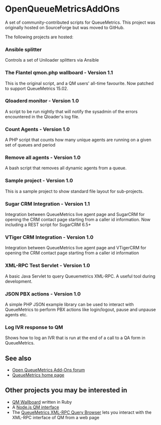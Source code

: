 
OpenQueueMetricsAddOns
======================

A set of community-contributed scripts for QueueMetrics. This project was originally hosted on SourceForge but was moved to GitHub.

The following projects are hosted:

### Ansible splitter
Controls a set of Uniloader splitters via Ansible
### The Flantel qmon.php wallboard - Version 1.1
This is the original script, and a QM users' all-time favourite.
Now patched to support QueueMetrics 15.02.
### Qloaderd monitor - Version 1.0 
A script to be run nightly that will notify the sysadmin of the errors encountered in the Qloader's log file.
### Count Agents - Version 1.0 
A PHP script that counts how many unique agents are running on a given set of queues and period
### Remove all agents - Version 1.0
A bash script that removes all dynamic agents from a queue.
### Sample project - Version 1.0 
This is a sample project to show standard file layout for sub-projects.
### Sugar CRM Integration - Version 1.1
Integration between QueueMetrics live agent page and SugarCRM for opening the CRM contact page starting from a caller id information.
Now including a REST script for SugarCRM 6.5+
### VTiger CRM Integration - Version 1.0
Integration between QueueMetrics live agent page and VTigerCRM for opening the CRM contact page starting from a caller id information
### XML-RPC Test Servlet - Version 1.0
A basic Java Servlet to query Queuemetrics XML-RPC.  A useful tool during development.
### JSON PBX actions - Version 1.0
A simple PHP JSON example library can be used to interact with QueueMetrics to perform PBX actions like login/logout, pause and unpause agents etc.
### Log IVR response to QM
Shows how to log an IVR that is run at the end of a call to a QA form in QueueMetrics.


See also
--------

* [Open QueueMetrics Add-Ons forum](http://forum.queuemetrics.com/index.php?board=14.0)
* [QueueMetrics home page](http://queuemetrics.com)

Other projects you may be interested in
---------------------------------------

* [QM Wallboard](https://github.com/ishiel/QM-Wallboard) written in Ruby
* A [Node.js QM interface](https://github.com/holidayextras/node-queuemetrics)
* The [QueueMetrics XML-RPC Query Browser](https://github.com/Loway/QueueMetricsXmlRpcBrowser) lets you interact with the XML-RPC interface of QM from a web page

